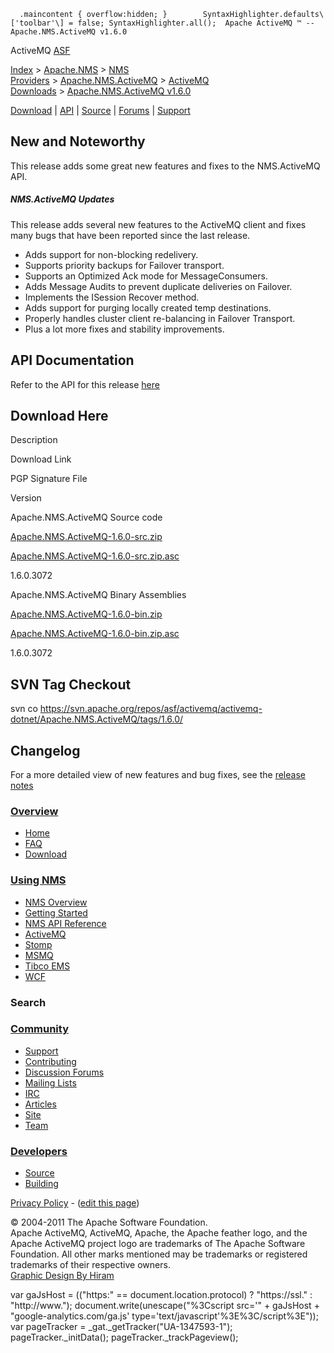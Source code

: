       .maincontent { overflow:hidden; }        SyntaxHighlighter.defaults\['toolbar'\] = false; SyntaxHighlighter.all();  Apache ActiveMQ ™ -- Apache.NMS.ActiveMQ v1.6.0 

ActiveMQ [ASF](http://www.apache.org)

[Index](index.html) > [Apache.NMS](apachenms.html) > [NMS Providers](nms-providers.html) > [Apache.NMS.ActiveMQ](apachenmsactivemq.html) > [ActiveMQ Downloads](activemq-downloads.html) > [Apache.NMS.ActiveMQ v1.6.0](apachenmsactivemq-v160.html)

[Download](download.html) | [API](nms-api.html) | [Source](source.html) | [Forums](http://activemq.apache.org/discussion-forums.html) | [Support](http://activemq.apache.org/support.html)

New and Noteworthy
------------------

This release adds some great new features and fixes to the NMS.ActiveMQ API.

##### NMS.ActiveMQ Updates

This release adds several new features to the ActiveMQ client and fixes many bugs that have been reported since the last release.

*   Adds support for non-blocking redelivery.
*   Supports priority backups for Failover transport.
*   Supports an Optimized Ack mode for MessageConsumers.
*   Adds Message Audits to prevent duplicate deliveries on Failover.
*   Implements the ISession Recover method.
*   Adds support for purging locally created temp destinations.
*   Properly handles cluster client re-balancing in Failover Transport.
*   Plus a lot more fixes and stability improvements.

API Documentation
-----------------

Refer to the API for this release [here](nms-api.html)

Download Here
-------------

Description

Download Link

PGP Signature File

Version

Apache.NMS.ActiveMQ Source code

[Apache.NMS.ActiveMQ-1.6.0-src.zip](http://www.apache.org/dyn/closer.cgi/activemq/apache-nms/1.6.0/Apache.NMS.ActiveMQ-1.6.0-src.zip)

[Apache.NMS.ActiveMQ-1.6.0-src.zip.asc](http://www.apache.org/dist/activemq/apache-nms/1.6.0/Apache.NMS.ActiveMQ-1.6.0-src.zip.asc)

1.6.0.3072

Apache.NMS.ActiveMQ Binary Assemblies

[Apache.NMS.ActiveMQ-1.6.0-bin.zip](http://www.apache.org/dyn/closer.cgi/activemq/apache-nms/1.6.0/Apache.NMS.ActiveMQ-1.6.0-bin.zip)

[Apache.NMS.ActiveMQ-1.6.0-bin.zip.asc](http://www.apache.org/dist/activemq/apache-nms/1.6.0/Apache.NMS.ActiveMQ-1.6.0-bin.zip.asc)

1.6.0.3072

SVN Tag Checkout
----------------

svn co https://svn.apache.org/repos/asf/activemq/activemq-dotnet/Apache.NMS.ActiveMQ/tags/1.6.0/

Changelog
---------

For a more detailed view of new features and bug fixes, see the [release notes](https://issues.apache.org/jira/secure/ReleaseNote.jspa?projectId=12311201&styleName=Html&version=12315987)

### [Overview](overview.html)

*   [Home](index.html)
*   [FAQ](faq.html)
*   [Download](download.html)

### [Using NMS](using-nms.html)

*   [NMS Overview](apachenms.html)
*   [Getting Started](nms.html)
*   [NMS API Reference](nms-api.html)
*   [ActiveMQ](apachenmsactivemq.html)
*   [Stomp](apachenmsstomp.html)
*   [MSMQ](apachenmsmsmq.html)
*   [Tibco EMS](apachenmsems.html)
*   [WCF](apachenmswcf.html)

### Search

   

### [Community](community.html)

*   [Support](support.html)
*   [Contributing](http://activemq.apache.org/contributing.html)
*   [Discussion Forums](http://activemq.apache.org/discussion-forums.html)
*   [Mailing Lists](http://activemq.apache.org/mailing-lists.html)
*   [IRC](irc://irc.codehaus.org/activemq)
*   [Articles](articles.html)
*   [Site](site.html)
*   [Team](http://activemq.apache.org/team.html)

### [Developers](developers.html)

*   [Source](source.html)
*   [Building](building.html)

[Privacy Policy](http://activemq.apache.org/privacy-policy.html) \- ([edit this page](https://cwiki.apache.org/confluence/pages/editpage.action?pageId=31823545))

© 2004-2011 The Apache Software Foundation.  
Apache ActiveMQ, ActiveMQ, Apache, the Apache feather logo, and the Apache ActiveMQ project logo are trademarks of The Apache Software Foundation. All other marks mentioned may be trademarks or registered trademarks of their respective owners.  
[Graphic Design By Hiram](http://hiramchirino.com)

var gaJsHost = (("https:" == document.location.protocol) ? "https://ssl." : "http://www."); document.write(unescape("%3Cscript src='" + gaJsHost + "google-analytics.com/ga.js' type='text/javascript'%3E%3C/script%3E")); var pageTracker = \_gat.\_getTracker("UA-1347593-1"); pageTracker.\_initData(); pageTracker.\_trackPageview();